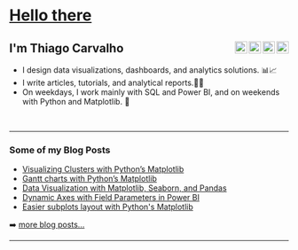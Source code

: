 # [Hello there](https://thumbs.gfycat.com/FreshGleamingFulmar-size_restricted.gif)

## I'm Thiago Carvalho [<img align="right" alt="LinkedIn" width="22px" src="https://content.linkedin.com/content/dam/me/business/en-us/amp/brand-site/v2/bg/LI-Bug.svg.original.svg" />][linkedin] [<img align="right" alt="Twitter" width="22px" src="http://assets.stickpng.com/images/580b57fcd9996e24bc43c53e.png" />][twitter] [<img align="right" alt="Medium" width="22px" src="https://i.imgur.com/FnkgLO5.png" />][medium] [<img align="right" alt="LinkTree" width="22px" src="https://assets.production.linktr.ee/82ca7e076b9fb226600cfb995e83243570a3549c/images/logo_trees.svg" />][linktree] 
  
- I design data visualizations, dashboards, and analytics solutions. 📊📈
- I write articles, tutorials, and analytical reports.📝📖
- On weekdays, I work mainly with SQL and Power BI, and on weekends with Python and Matplotlib. 🤖

<br />

---

### Some of my Blog Posts

<!-- BLOG-POST-LIST:START -->
- [Visualizing Clusters with Python’s Matplotlib](https://medium.com/towards-data-science/visualizing-clusters-with-pythons-matplolib-35ae03d87489)  
- [Gantt charts with Python’s Matplotlib](https://towardsdatascience.com/gantt-charts-with-pythons-matplotlib-395b7af72d72)
- [Data Visualization with Matplotlib, Seaborn, and Pandas](https://towardsdatascience.com/data-visualization-with-matplotlib-seaborn-and-pandas-288f63b99751)
- [Dynamic Axes with Field Parameters in Power BI](https://towardsdatascience.com/dynamic-axes-with-field-parameters-in-power-bi-fc3403d7dcf2)
- [Easier subplots layout with Python's Matplotlib](https://thiago-bernardes-carvalho.medium.com/easier-subplots-layout-with-pythons-matplotlib-9912f4a5070a)
<!-- BLOG-POST-LIST:END -->

➡️ [more blog posts...](https://thiago-bernardes-carvalho.medium.com/)

---

[medium]: https://thiago-bernardes-carvalho.medium.com/
[reddit]: https://www.reddit.com/user/thiagobc23
[linkedin]: https://www.linkedin.com/in/thiagobcarvalho/
[twitter]: https://twitter.com/thiagobc231
[linktree]: https://linktr.ee/thiagobc23